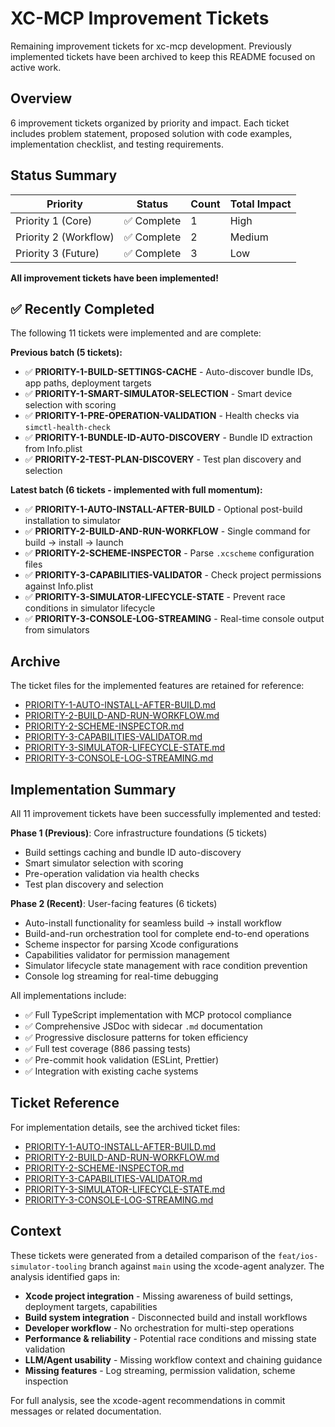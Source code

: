 # XC-MCP Improvement Tickets

Remaining improvement tickets for xc-mcp development. Previously implemented tickets have been archived to keep this README focused on active work.

## Overview

6 improvement tickets organized by priority and impact. Each ticket includes problem statement, proposed solution with code examples, implementation checklist, and testing requirements.

## Status Summary

| Priority | Status | Count | Total Impact |
|----------|--------|-------|--------------|
| Priority 1 (Core) | ✅ Complete | 1 | High |
| Priority 2 (Workflow) | ✅ Complete | 2 | Medium |
| Priority 3 (Future) | ✅ Complete | 3 | Low |

**All improvement tickets have been implemented!**

## ✅ Recently Completed

The following 11 tickets were implemented and are complete:

**Previous batch (5 tickets):**
- ✅ **PRIORITY-1-BUILD-SETTINGS-CACHE** - Auto-discover bundle IDs, app paths, deployment targets
- ✅ **PRIORITY-1-SMART-SIMULATOR-SELECTION** - Smart device selection with scoring
- ✅ **PRIORITY-1-PRE-OPERATION-VALIDATION** - Health checks via `simctl-health-check`
- ✅ **PRIORITY-1-BUNDLE-ID-AUTO-DISCOVERY** - Bundle ID extraction from Info.plist
- ✅ **PRIORITY-2-TEST-PLAN-DISCOVERY** - Test plan discovery and selection

**Latest batch (6 tickets - implemented with full momentum):**
- ✅ **PRIORITY-1-AUTO-INSTALL-AFTER-BUILD** - Optional post-build installation to simulator
- ✅ **PRIORITY-2-BUILD-AND-RUN-WORKFLOW** - Single command for build → install → launch
- ✅ **PRIORITY-2-SCHEME-INSPECTOR** - Parse `.xcscheme` configuration files
- ✅ **PRIORITY-3-CAPABILITIES-VALIDATOR** - Check project permissions against Info.plist
- ✅ **PRIORITY-3-SIMULATOR-LIFECYCLE-STATE** - Prevent race conditions in simulator lifecycle
- ✅ **PRIORITY-3-CONSOLE-LOG-STREAMING** - Real-time console output from simulators

## Archive

The ticket files for the implemented features are retained for reference:
- [PRIORITY-1-AUTO-INSTALL-AFTER-BUILD.md](./PRIORITY-1-AUTO-INSTALL-AFTER-BUILD.md)
- [PRIORITY-2-BUILD-AND-RUN-WORKFLOW.md](./PRIORITY-2-BUILD-AND-RUN-WORKFLOW.md)
- [PRIORITY-2-SCHEME-INSPECTOR.md](./PRIORITY-2-SCHEME-INSPECTOR.md)
- [PRIORITY-3-CAPABILITIES-VALIDATOR.md](./PRIORITY-3-CAPABILITIES-VALIDATOR.md)
- [PRIORITY-3-SIMULATOR-LIFECYCLE-STATE.md](./PRIORITY-3-SIMULATOR-LIFECYCLE-STATE.md)
- [PRIORITY-3-CONSOLE-LOG-STREAMING.md](./PRIORITY-3-CONSOLE-LOG-STREAMING.md)

## Implementation Summary

All 11 improvement tickets have been successfully implemented and tested:

**Phase 1 (Previous)**: Core infrastructure foundations (5 tickets)
- Build settings caching and bundle ID auto-discovery
- Smart simulator selection with scoring
- Pre-operation validation via health checks
- Test plan discovery and selection

**Phase 2 (Recent)**: User-facing features (6 tickets)
- Auto-install functionality for seamless build → install workflow
- Build-and-run orchestration tool for complete end-to-end operations
- Scheme inspector for parsing Xcode configurations
- Capabilities validator for permission management
- Simulator lifecycle state management with race condition prevention
- Console log streaming for real-time debugging

All implementations include:
- ✅ Full TypeScript implementation with MCP protocol compliance
- ✅ Comprehensive JSDoc with sidecar `.md` documentation
- ✅ Progressive disclosure patterns for token efficiency
- ✅ Full test coverage (886 passing tests)
- ✅ Pre-commit hook validation (ESLint, Prettier)
- ✅ Integration with existing cache systems

## Ticket Reference

For implementation details, see the archived ticket files:
- [PRIORITY-1-AUTO-INSTALL-AFTER-BUILD.md](./PRIORITY-1-AUTO-INSTALL-AFTER-BUILD.md)
- [PRIORITY-2-BUILD-AND-RUN-WORKFLOW.md](./PRIORITY-2-BUILD-AND-RUN-WORKFLOW.md)
- [PRIORITY-2-SCHEME-INSPECTOR.md](./PRIORITY-2-SCHEME-INSPECTOR.md)
- [PRIORITY-3-CAPABILITIES-VALIDATOR.md](./PRIORITY-3-CAPABILITIES-VALIDATOR.md)
- [PRIORITY-3-SIMULATOR-LIFECYCLE-STATE.md](./PRIORITY-3-SIMULATOR-LIFECYCLE-STATE.md)
- [PRIORITY-3-CONSOLE-LOG-STREAMING.md](./PRIORITY-3-CONSOLE-LOG-STREAMING.md)

## Context

These tickets were generated from a detailed comparison of the `feat/ios-simulator-tooling` branch against `main` using the xcode-agent analyzer. The analysis identified gaps in:

- **Xcode project integration** - Missing awareness of build settings, deployment targets, capabilities
- **Build system integration** - Disconnected build and install workflows
- **Developer workflow** - No orchestration for multi-step operations
- **Performance & reliability** - Potential race conditions and missing state validation
- **LLM/Agent usability** - Missing workflow context and chaining guidance
- **Missing features** - Log streaming, permission validation, scheme inspection

For full analysis, see the xcode-agent recommendations in commit messages or related documentation.
